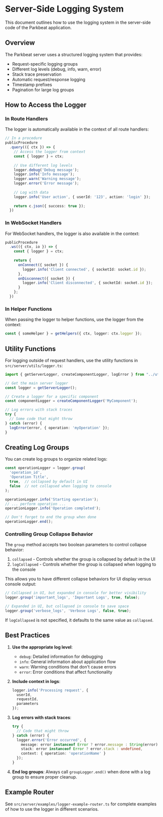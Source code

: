 # Server-Side Logging System

This document outlines how to use the logging system in the server-side code of the Parkbeat application.

## Overview

The Parkbeat server uses a structured logging system that provides:

- Request-specific logging groups
- Different log levels (debug, info, warn, error)
- Stack trace preservation
- Automatic request/response logging
- Timestamp prefixes
- Pagination for large log groups

## How to Access the Logger

### In Route Handlers

The logger is automatically available in the context of all route handlers:

```typescript
// In a procedure
publicProcedure
  .query(({ ctx }) => {
    // Access the logger from context
    const { logger } = ctx;
    
    // Use different log levels
    logger.debug('Debug message');
    logger.info('Info message');
    logger.warn('Warning message');
    logger.error('Error message');
    
    // Log with data
    logger.info('User action', { userId: '123', action: 'login' });
    
    return c.json({ success: true });
  })
```

### In WebSocket Handlers

For WebSocket handlers, the logger is also available in the context:

```typescript
publicProcedure
  .ws(({ ctx, io }) => {
    const { logger } = ctx;
    
    return {
      onConnect({ socket }) {
        logger.info('Client connected', { socketId: socket.id });
      },
      onDisconnect({ socket }) {
        logger.info('Client disconnected', { socketId: socket.id });
      }
    };
  })
```

### In Helper Functions

When passing the logger to helper functions, use the logger from the context:

```typescript
const { someHelper } = getHelpers({ ctx, logger: ctx.logger });
```

## Utility Functions

For logging outside of request handlers, use the utility functions in `src/server/utils/logger.ts`:

```typescript
import { getServerLogger, createComponentLogger, logError } from "../utils/logger";

// Get the main server logger
const logger = getServerLogger();

// Create a logger for a specific component
const componentLogger = createComponentLogger('MyComponent');

// Log errors with stack traces
try {
  // Some code that might throw
} catch (error) {
  logError(error, { operation: 'myOperation' });
}
```

## Creating Log Groups

You can create log groups to organize related logs:

```typescript
const operationLogger = logger.group(
  'operation_id', 
  'Operation Title',
  true,  // collapsed by default in UI
  false  // not collapsed when logging to console
);

operationLogger.info('Starting operation');
// ... perform operation ...
operationLogger.info('Operation completed');

// Don't forget to end the group when done
operationLogger.end();
```

### Controlling Group Collapse Behavior

The `group` method accepts two boolean parameters to control collapse behavior:

1. `collapsed` - Controls whether the group is collapsed by default in the UI
2. `logCollapsed` - Controls whether the group is collapsed when logging to the console

This allows you to have different collapse behaviors for UI display versus console output:

```typescript
// Collapsed in UI, but expanded in console for better visibility
logger.group('important_logs', 'Important Logs', true, false);

// Expanded in UI, but collapsed in console to save space
logger.group('verbose_logs', 'Verbose Logs', false, true);
```

If `logCollapsed` is not specified, it defaults to the same value as `collapsed`.

## Best Practices

1. **Use the appropriate log level**:
   - `debug`: Detailed information for debugging
   - `info`: General information about application flow
   - `warn`: Warning conditions that don't cause errors
   - `error`: Error conditions that affect functionality

2. **Include context in logs**:
   ```typescript
   logger.info('Processing request', { 
     userId, 
     requestId, 
     parameters 
   });
   ```

3. **Log errors with stack traces**:
   ```typescript
   try {
     // Code that might throw
   } catch (error) {
     logger.error('Error occurred', {
       message: error instanceof Error ? error.message : String(error),
       stack: error instanceof Error ? error.stack : undefined,
       context: { operation: 'operationName' }
     });
   }
   ```

4. **End log groups**:
   Always call `groupLogger.end()` when done with a log group to ensure proper cleanup.

## Example Router

See `src/server/examples/logger-example-router.ts` for complete examples of how to use the logger in different scenarios. 